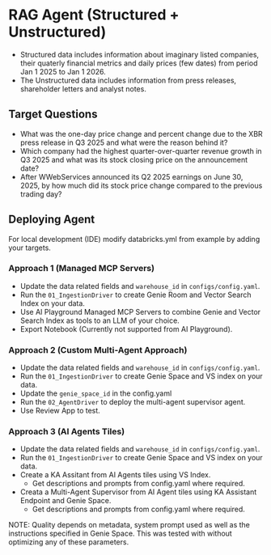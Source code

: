 # RAG Agent (Structured + Unstructured)

- Structured data includes information about imaginary listed companies, their quaterly financial metrics and daily prices (few dates) from period Jan 1 2025 to Jan 1 2026.
- The Unstructured data includes information from press releases, shareholder letters and analyst notes.

## Target Questions
- What was the one-day price change and percent change due to the XBR press release in Q3 2025 and what were the reason behind it?
- Which company had the highest quarter-over-quarter revenue growth in Q3 2025 and what was its stock closing price on the announcement date?
- After WWebServices announced its Q2 2025 earnings on June 30, 2025, by how much did its stock price change compared to the previous trading day?

## Deploying Agent

For local development (IDE) modify databricks.yml from example by adding your targets.

### Approach 1 (Managed MCP Servers)
- Update the data related fields and `warehouse_id` in `configs/config.yaml`.
- Run the `01_IngestionDriver` to create Genie Room and Vector Search Index on your data.
- Use AI Playground Managed MCP Servers to combine Genie and Vector Search Index as tools to an LLM of your choice.
- Export Notebook (Currently not supported from AI Playground).


### Approach 2 (Custom Multi-Agent Approach)
- Update the data related fields and `warehouse_id` in `configs/config.yaml`.
- Run the `01_IngestionDriver` to create Genie Space and VS index on your data.
- Update the `genie_space_id` in the config.yaml
- Run the `02_AgentDriver` to deploy the multi-agent supervisor agent.
- Use Review App to test.


### Approach 3 (AI Agents Tiles)
- Update the data related fields and `warehouse_id` in `configs/config.yaml`.
- Run the `01_IngestionDriver` to create Genie Space and VS index on your data.
- Create a KA Assitant from AI Agents tiles using VS Index.
    - Get descriptions and prompts from config.yaml where required.
- Creata a Multi-Agent Supervisor from AI Agent tiles using KA Assistant Endpoint and Genie Space.
    - Get descriptions and prompts from config.yaml where required.


NOTE: Quality depends on metadata, system prompt used as well as the instructions specified in Genie Space. This was tested with without optimizing any of these parameters.

